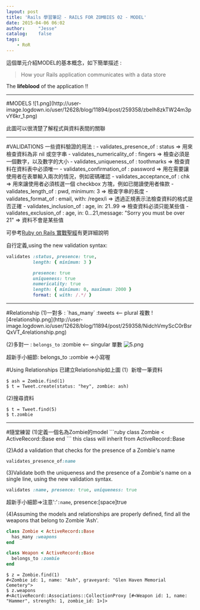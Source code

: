 ```yaml
---
layout: post
title: 'Rails 學習筆記 - RAILS FOR ZOMBIES 02 - MODEL'
date: 2015-04-06 06:02
author:     "Jesse"
catalog:    false
tags:
    - RoR
---
```

這個單元介紹MODEL的基本概念，如下簡單描述 :
>How your Rails application communicates with a data store

The **lifeblood** of the application !!
<hr>
#MODELS
![1.png](http://user-image.logdown.io/user/12628/blog/11894/post/259358/zbeIh8zkTW24m3pvY6kr_1.png)

此圖可以很清楚了解程式與資料表間的關聯
<hr>
#VALIDATIONS
一些資料驗證的用法 :
- validates_presence_of : status => 用來檢查資料為非 nil 或空字串
- validates_numericality_of : fingers => 檢查必須是一個數字，以及數字的大小
- validates_uniqueness_of : toothmarks => 檢查資料在資料表中必須唯一
- validates_confirmation_of : password => 用在需要讓使用者在表單輸入兩次的情況，例如密碼確認
- validates_acceptance_of : chk => 用來讓使用者必須核選一個 checkbox 方塊，例如已閱讀使用者條款
- validates_length_of : pwd, minimum: 3 => 檢查字串的長度
- validates_format_of : email, with: /regex/i => 透過正規表示法檢查資料的格式是否正確
- validates_inclusion_of : age, in: 21..99 => 檢查資料必須只能某些值
- validates_exclusion_of : age, in: 0...21,message: "Sorry you must be over 21" => 資料不會是某些值

可參考[Ruby on Rails 實戰聖經](https://ihower.tw/rails4/activerecord-lifecycle.html)有更詳細說明

自行定義,using the new validation syntax:
```ruby
validates :status, presence: true,
          length: { minimum: 3 }

          presence: true
          uniqueness: true
          numericality: true
          length: { minimum: 0, maximum: 2000 }
          format: { with: /.*/ }
```
<hr>
#Relationship
(1)一對多 : `has_many` :tweets <-- plural 複數
![4relationship.png](http://user-image.logdown.io/user/12628/blog/11894/post/259358/NidchVmyScC0rBsrQxVT_4relationship.png)

(2)多對一 : `belongs_to` :zombie <-- singular 單數
![5.png](http://user-image.logdown.io/user/12628/blog/11894/post/259358/nxXRoFKRSbKDvH5qF7Ho_5.png)

超新手小細節: belongs_to :`z`ombie =>小寫喔

#Using Relationships
已建立Relationship如上圖
(1）新增一筆資料
```
$ ash = Zombie.find(1)
$ t = Tweet.create(status: "hey", zombie: ash)
```
(2)搜尋資料
```
$ t = Tweet.find(5)
$ t.zombie
```
<hr>
#隨堂練習
(1)定義一個名為Zombie的model
```ruby
class Zombie < ActiveRecord::Base
end
```
this class will inherit from ActiveRecord::Base

(2)Add a validation that checks for the presence of a Zombie's name
```ruby
validates_presence_of:name
```

(3)Validate both the uniqueness and the presence of a Zombie's name on a single line, using the new validation syntax.
```ruby
validates :name, presence: true, uniqueness: true
```
超新手小細節=>注意':'`:name`, presence:[space]true

(4)Assuming the models and relationships are properly defined, find all the weapons that belong to Zombie 'Ash'.
```ruby
class Zombie < ActiveRecord::Base
  has_many :weapons
end

class Weapon < ActiveRecord::Base
  belongs_to :zombie
end
```

```
$ z = Zombie.find(1)
#<Zombie id: 1, name: "Ash", graveyard: "Glen Haven Memorial Cemetery">
$ z.weapons
#<ActiveRecord::Associations::CollectionProxy [#<Weapon id: 1, name: "Hammer", strength: 1, zombie_id: 1>]>
```
